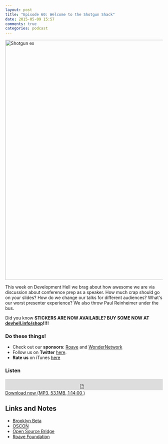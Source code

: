 ```yaml
---
layout: post
title: "Episode 60: Welcome to the Shotgun Shack"
date: 2015-05-09 15:57
comments: true
categories: podcast
---
```


<a href="https://www.flickr.com/photos/simonov/1971164711" title="Shotgun ex by Mitch Barrie, on Flickr"><img src="https://c1.staticflickr.com/3/2004/1971164711_64fbf6e4ac_b.jpg" width="1024" height="768" alt="Shotgun ex"></a>

This week on Development Hell we brag about how awesome we are via discussion about conference prep as a speaker. How much crap should go on your slides? How do we change our talks for different audiences? What's our worst presenter experience? We also throw Paul Reinheimer under the bus.

Did you know **STICKERS ARE NOW AVAILABLE? BUY SOME NOW AT [devhell.info/shop](http://devhell.info/shop)!!!!**

### Do these things!

* Check out our **sponsors**: [Roave](http://roave.com/) and [WonderNetwork](https://wondernetwork.com/)
* Follow us on **Twitter** [here](https://twitter.com/dev_hell).
* **Rate us** on iTunes [here](http://itunes.apple.com/us/podcast/dev-hell/id489840699)

### Listen

<iframe frameborder="0" height="36px" scrolling="no" seamless src="https://simplecast.com/e/35321?style=dark" width="100%"></iframe>
<a href="http://audio.simplecast.com/35321.mp3" rel="enclosure">Download now (MP3, 53.1MB, 1:14:00 )</a>

## Links and Notes

- [Brooklyn Beta](https://brooklynbeta.org)
- [OSCON](http://oscon.org)
- [Open Source Bridge](http://opensourcebridge.org)
- [Roave Foundation](http://roave.com/foundation)
